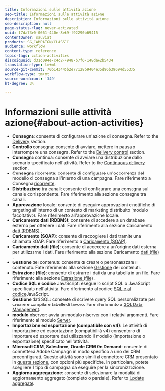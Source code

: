 ```yaml
---
title: Informazioni sulle attività azione
seo-title: Informazioni sulle attività azione
description: Informazioni sulle attività azione
seo-description: null
page-status-flag: never-activated
uuid: f7da73e0-0661-440e-8e69-f92290b69415
contentOwner: sauviat
products: SG_CAMPAIGN/CLASSIC
audience: workflow
content-type: reference
topic-tags: action-activities
discoiquuid: d31c094e-c4c2-4948-b7f6-148dae2b5434
translation-type: tm+mt
source-git-commit: 70b143445b2e77128b9404e35d96b39694d55335
workflow-type: tm+mt
source-wordcount: '349'
ht-degree: 3%

---
```



# Informazioni sulle attività azione{#about-action-activities}

* **Consegna**: consente di configurare un&#39;azione di consegna. Refer to the [Delivery](../../workflow/using/delivery.md) section.
* **Controllo** consegna: consente di avviare, mettere in pausa o interrompere una consegna. Refer to the [Delivery control](../../workflow/using/delivery-control.md) section.
* **Consegna** continua: consente di avviare una distribuzione dallo scenario specificato nell&#39;attività. Refer to the [Continuous delivery](../../workflow/using/continuous-delivery.md) section.
* **Consegna** ricorrente: consente di configurare un&#39;occorrenza del modello di consegna all&#39;interno di una campagna. Fare riferimento a Consegna [ricorrente](../../workflow/using/recurring-delivery.md).
* **Distribuzione** tra canali: consente di configurare una consegna sul canale corrispondente. Fare riferimento alla sezione consegne [](../../workflow/using/cross-channel-deliveries.md) tra canali.
* **Approvazione** locale: consente di eseguire approvazioni e notifiche di targeting all&#39;interno di un contesto di marketing distribuito (modulo facoltativo). Fare riferimento all&#39;approvazione [](../../workflow/using/local-approval.md)locale.
* **Caricamento dati (RDBMS)**: consente di accedere a un database esterno per ottenere i dati. Fare riferimento alla sezione Caricamento [dati (RDBMS)](../../workflow/using/data-loading--rdbms-.md) .
* **Caricamento (SOAP)**: consente di raccogliere i dati tramite una chiamata SOAP. Fare riferimento a [Caricamento (SOAP)](../../workflow/using/loading--soap-.md).
* **Caricamento dati (file)**: consente di accedere a un&#39;origine dati esterna per utilizzarne i dati. Fare riferimento alla sezione Caricamento [dati (file)](../../workflow/using/data-loading--file-.md) .
* **Gestione** dei contenuti: consente di creare o personalizzare il contenuto. Fate riferimento alla sezione [Gestione](../../workflow/using/content-management.md) dei contenuti.
* **Estrazione (file)**: consente di estrarre i dati da una tabella in un file. Fare riferimento alla sezione [Estrazione (file)](../../workflow/using/extraction--file-.md) .
* **Codice SQL e codice** JavaScript: esegue lo script SQL o JavaScript specificato nell&#39;attività. Fare riferimento al codice [SQL e al codice](../../workflow/using/sql-code-and-javascript-code.md)JavaScript.
* **Gestione** dati SQL: consente di scrivere query SQL personalizzate per creare e compilare tabelle di lavoro. Fare riferimento a [SQL Data Management](../../workflow/using/sql-data-management.md).
* **modulo** nlserver: avvia un modulo nlserver con i relativi argomenti. Fare riferimento al modulo [Server](../../workflow/using/nlserver-module.md).
* **Importazione ed esportazione (compatibile con v4)**: Le attività di importazione ed esportazione (compatibilità v4) consentono di importare ed esportare dati utilizzando il modello (importazione o esportazione) specificato nell&#39;attività.
* **Microsoft CRM, Salesforce, Oracle CRM On Demand**: consente di connettersi  Adobe Campaign in modo specifico a uno dei CRM preconfigurati. Queste attività sono simili al connettore CRM presentato in [questa sezione](../../workflow/using/crm-connector.md), con opzioni più specifiche. In particolare, potete scegliere il tipo di campagna da eseguire per la sincronizzazione.
* **Aggiorna aggregazione**: consente di selezionare la modalità di aggiornamento aggregato (completo o parziale). Refer to [Update aggregate](../../workflow/using/update-aggregate.md).
